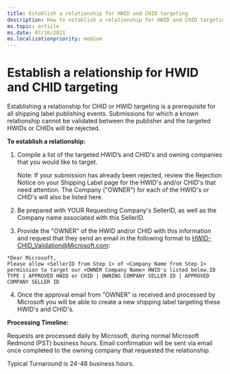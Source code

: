 ```yaml
---
title: Establish a relationship for HWID and CHID targeting
description: How to establish a relationship for HWID and CHID targeting
ms.topic: article
ms.date: 07/16/2021
ms.localizationpriority: medium
---
```


# Establish a relationship for HWID and CHID targeting

Establishing a relationship for CHID or HWID targeting is a prerequisite for all shipping label publishing events. Submissions for which a known relationship cannot be validated between the publisher and the targeted HWIDs or CHIDs will be rejected.

**To establish a relationship:**

1.	Compile a list of the targeted HWID’s and CHID's and owning companies that you would like to target.

    Note: If your submission has already been rejected, review the Rejection Notice on your Shipping Label page for the HWID's and/or CHID's that need attention. The Company ("OWNER") for each of the HWID's or CHID's will also be listed here.

2.	Be prepared with YOUR Requesting Company's SellerID, as well as the Company name associated with this SellerID.

3.	 Provide the "OWNER" of the HWID and/or CHID with this information and request that they send an email in the following format to HWID-CHID_Validation@Microsoft.com:

    *Dear Microsoft,                                                          Please allow <SellerID from Step 1> of <Company Name from Step 1> permission to target our <OWNER Company Name> HWID's listed below.ID  TYPE | APPROVED HWID or CHID | OWNING COMPANY SELLER ID | APPROVED COMPANY SELLER ID 

4. Once the approval email from "OWNER" is received and processed by Microsoft you will be able to create a new shipping label targeting these HWID's and CHID's.


**Processing Timeline:**

Requests are processed daily by Microsoft, during normal Microsoft Redmond (PST) business hours. Email confirmation will be sent via email once completed to the owning company that requested the relationship.

Typical Turnaround is 24-48 business hours.



